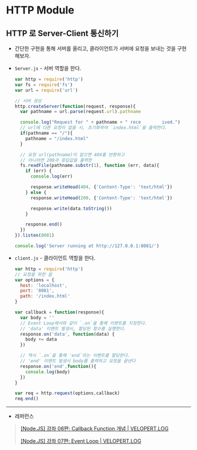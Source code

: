 # HTTP Module

## HTTP 로 Server-Client 통신하기

- 간단한 구현을 통해 서버를 올리고, 클라이언트가 서버에 요청을 보내는 것을 구현해보자.

- `Server.js` - 서버 역할을 한다.
  
  ```javascript
  var http = require('http')
  var fs = require('fs')
  var url = require('url')
  
  // 서버 생성
  http.createServer(function(request, response){
    var pathname = url.parse(request.url).pathname
  
    console.log("Request for " + pathname + " rece        ived.")
    // url에 다른 요청이 없을 시, 초기화하여 `index.html`을 출력한다.
    if(pathname == "/"){
      pathname = "/index.html"
    }
  
    // 요청 url(pathname)이 없으면 404를 반환하고
    // 아니라면 200과 응답값을 출력한
    fs.readFile(pathname.substr(1), function (err, data){
      if (err) {
        console.log(err)
  
        response.writeHead(404, {'Content-Type': 'text/html'})
      } else {
        response.writeHead(200, {'Content-Type': 'text/html'})
  
        response.write(data.toString())
      }
  
      response.end()
    })
  }).listen(8081)
  
  console.log('Server running at http://127.0.0.1:8081/')
  ```

- `client.js` - 클라이언트 역할을 한다.
  
  ```javascript
  var http = require('http')
  // 요청을 위한 옵
  var options = {
    host: 'localhost',
    port: '8081',
    path: '/index.html'
  }
  
  var callback = function(response){
    var body = ''
    // Event Loop에서와 같이 `.on`을 통해 이벤트를 지정한다.
    // 'data' 이벤트 발생시, 할당된 함수를 실행한다.
    response.on('data', function(data) {
      body += data
    })
  
    // 역시 `.on`을 통해 'end`라는 이벤트를 할당한다.
    // 'end' 이벤트 발생시 body를 출력하고 요청을 끝낸다
    response.on('end',function(){
      console.log(body)
    })
  }
  
  var req = http.request(options,callback)
  req.end()
  ```

---

- 레퍼런스

> [[Node.JS] 강좌 06편: Callback Function 개념 | VELOPERT.LOG](https://velopert.com/255)
> 
> [[Node.JS] 강좌 07편: Event Loop | VELOPERT.LOG](https://velopert.com/267)
